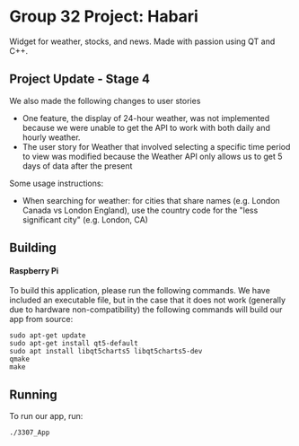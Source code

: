 # Group 32 Project: Habari

Widget for weather, stocks, and news. Made with passion using QT and C++.

## Project Update - Stage 4

We also made the following changes to user stories
- One feature, the display of 24-hour weather, was not implemented because we were unable to get the API to work with both daily and hourly weather. 
- The user story for Weather that involved selecting a specific time period to view was modified because the Weather API only allows us to get 5 days of data after the present 

Some usage instructions:
- When searching for weather: for cities that share names (e.g. London Canada vs London England), use the country code for the "less significant city" (e.g. London, CA)




## Building

#### Raspberry Pi
To build this application, please run the following commands. We have included an executable file, but in the case that it does not work (generally due to hardware non-compatibility) the following commands will build our app from source:
```
sudo apt-get update
sudo apt-get install qt5-default
sudo apt install libqt5charts5 libqt5charts5-dev
qmake
make
```
## Running
To run our app, run:
````
./3307_App
````
